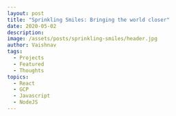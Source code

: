 ```yaml
---
layout: post
title: "Sprinkling Smiles: Bringing the world closer"
date: 2020-05-02
description: 
image: /assets/posts/sprinkling-smiles/header.jpg
author: Vaishnav
tags:
  - Projects
  - Featured
  - Thoughts
topics:
  - React
  - GCP
  - Javascript
  - NodeJS
---
```


